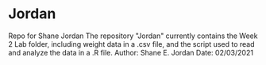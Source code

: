# Jordan
Repo for Shane Jordan
The repository "Jordan" currently contains the Week 2 Lab folder, including weight data in a .csv file, and the script used to read and analyze the data in a .R file.
Author: Shane E. Jordan
Date: 02/03/2021
